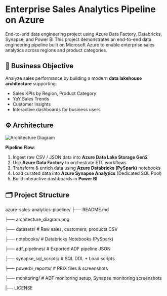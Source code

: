 # Enterprise Sales Analytics Pipeline on Azure
End-to-end data engineering project using Azure Data Factory, Databricks, Synapse, and Power BI
This project demonstrates an end-to-end data engineering pipeline built on Microsoft Azure to enable enterprise sales analytics across regions and product categories.

## 🎯 Business Objective

Analyze sales performance by building a modern **data lakehouse architecture** supporting:

- Sales KPIs by Region, Product Category
- YoY Sales Trends
- Customer Insights
- Interactive dashboards for business users

## ⚙️ Architecture

![Architecture Diagram](architecture_diagram.png)

**Pipeline Flow**:

1. Ingest raw CSV / JSON data into **Azure Data Lake Storage Gen2**  
2. Use **Azure Data Factory** to orchestrate ETL workflows  
3. Transform & enrich data using **Azure Databricks (PySpark)** notebooks  
4. Load curated data into **Azure Synapse Analytics** (Dedicated SQL Pool)  
5. Build interactive dashboards in **Power BI**  

## 🗂️ Project Structure

azure-sales-analytics-pipeline/
├── README.md

├── architecture_diagram.png

├── datasets/                # Raw sales, customers, products CSV

├── notebooks/                # Databricks Notebooks (PySpark)

├── adf_pipelines/            # Exported ADF pipeline JSON

├── synapse_sql_scripts/      # SQL DDL + Load scripts

├── powerbi_reports/          # PBIX files & screenshots

├── monitoring/               # ADF monitoring setup, Synapse monitoring screenshots

|── LICENSE

